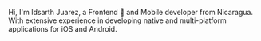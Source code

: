 Hi, I'm Idsarth Juarez, a Frontend 🚀 and Mobile developer from Nicaragua. With extensive experience in developing native and multi-platform applications for iOS and Android.
